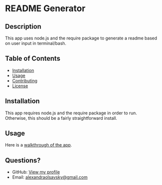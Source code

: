 # README Generator

  ## Description
  This app uses node.js and the require package to generate a readme based on user input in terminal/bash.
  
  ## Table of Contents
  - [Installation](#installation)
  - [Usage](#usage)
  - [Contributing](#contributing)
  - [License](#license)
  
  ## Installation
This app requires node.js and the require package in order to run. Otherwise, this should be a fairly straightforward install.

## Usage
Here is a [walkthrough of the app](https://drive.google.com/file/d/1034-9c2C4AtJuYLdG17TkS2hNUbsNDkb/view?usp=sharing).

  ## Questions?
  - GitHub: [View my profile](https://github.com/ajolsavsky)
  - Email: alexandraolsavsky@gmail.com
  